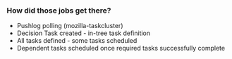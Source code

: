 ### How did those jobs get there?

* Pushlog polling (mozilla-taskcluster)
* Decision Task created - in-tree task definition
* All tasks defined - some tasks scheduled
* Dependent tasks scheduled once required tasks successfully complete
